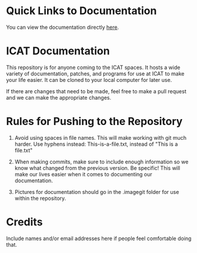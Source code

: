 # Quick Links to Documentation

You can view the documentation directly [here](https://github.com/icatimmersive/ICAT-Documentation/blob/main/Master-Technical-Use-Guide.org).

# ICAT Documentation

This repository is for anyone coming to the ICAT spaces. It hosts a wide variety of documentation, patches, and programs for use at ICAT to make your life easier. It can be cloned to your local computer for later use.

If there are changes that need to be made, feel free to make a pull request and we can make the appropriate changes.

# Rules for Pushing to the Repository

1. Avoid using spaces in file names. This will make working with git much harder. Use hyphens instead: This-is-a-file.txt, instead of "This is a file.txt"

2. When making commits, make sure to include enough information so we know what changed from the previous version. Be specific! This will make our lives easier when it comes to documenting our documentation.

3. Pictures for documentation should go in the .imagegit folder for use within the repository.

# Credits

Include names and/or email addresses here if people feel comfortable doing that.

